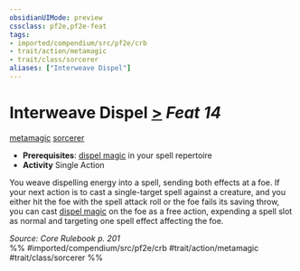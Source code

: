 ```yaml
---
obsidianUIMode: preview
cssclass: pf2e,pf2e-feat
tags:
- imported/compendium/src/pf2e/crb
- trait/action/metamagic
- trait/class/sorcerer
aliases: ["Interweave Dispel"]
---
```

# Interweave Dispel  [>](chapter-9-playing-the-game.md#Actions "Single Action") *Feat 14*  
[metamagic](metamagic.md)  [sorcerer](rules/traits/sorcerer.md)  

- **Prerequisites**: [dispel magic](../spells/dispel-magic.md) in your spell repertoire
- **Activity** Single Action

You weave dispelling energy into a spell, sending both effects at a foe. If your next action is to cast a single-target spell against a creature, and you either hit the foe with the spell attack roll or the foe fails its saving throw, you can cast [dispel magic](../spells/dispel-magic.md) on the foe as a free action, expending a spell slot as normal and targeting one spell effect affecting the foe.

*Source: Core Rulebook p. 201*  
%% #imported/compendium/src/pf2e/crb #trait/action/metamagic #trait/class/sorcerer %%